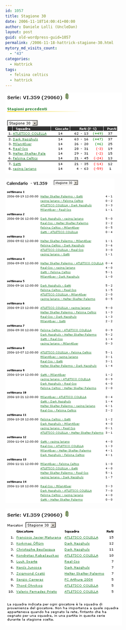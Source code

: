 ```yaml
---
id: 1057
title: Stagione 30
date: 2006-11-18T14:00:41+00:00
author: Daniele Lolli (UncleDan)
layout: post
guid: old-wordpress-guid=1057
permalink: /2006-11-18-hattrick-stagione-30.html
mytory_md_visits_count:
  - "43"
categories:
  - Hattrick
tags:
  - felsina celtics
  - hattrick
---
```

![Stagione 30 - Classifica](/wp-content/uploads/2007/10/30-1-classifica.png)

![Stagione 30 - Calendario](/wp-content/uploads/2007/10/30-2-calendario.png)

![Stagione 30 - Marcatori](/wp-content/uploads/2007/10/30-3-marcatori.png)